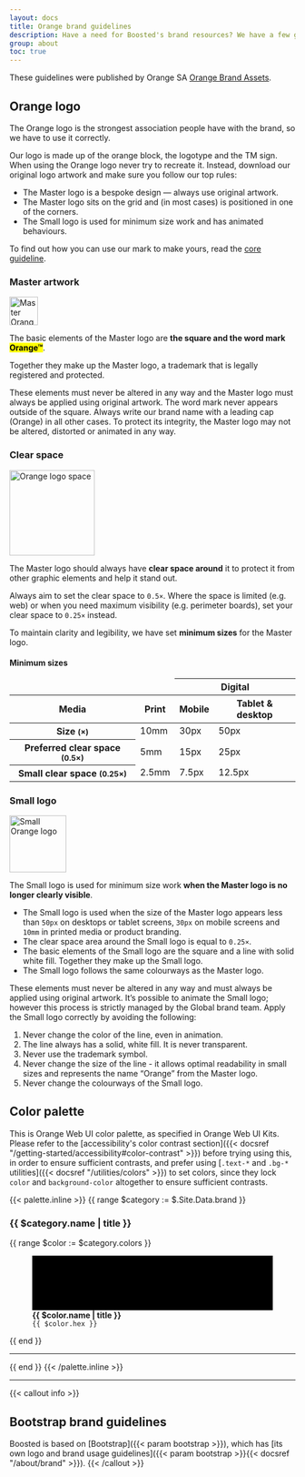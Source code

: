```yaml
---
layout: docs
title: Orange brand guidelines
description: Have a need for Boosted's brand resources? We have a few guidelines we follow, and in turn ask you to follow as well.
group: about
toc: true
---
```


These guidelines were published by Orange SA [Orange Brand Assets](https://brand.orange.com/guidelines/logo/).

## Orange logo

The Orange logo is the strongest association people have with the brand, so we have to use it correctly.

Our logo is made up of the orange block, the logotype and the TM sign. When using the Orange logo never try to recreate it. Instead, download our original logo artwork and make sure you follow our top rules:

* The Master logo is a bespoke design — always use original artwork.
* The Master logo sits on the grid and (in most cases) is positioned in one of the corners.
* The Small logo is used for minimum size work and has animated behaviours.

To find out how you can use our mark to make yours, read the [core guideline](https://brand.orange.com/guidelines/logo/).

### Master artwork

<div class="row mb-5">
  <div class="col-lg-2 d-flex align-items-center justify-content-center">
    <img src="/docs/{{< param docs_version >}}/assets/brand/orange_logo.svg" alt="Master Orange logo" width="50" height="50" loading="lazy"/>
  </div>
  <div class="col-lg-10">
    <p>The basic elements of the Master logo are <strong>the square and the word mark <mark>Orange™</mark></strong>.</p>
    <p>Together they make up the Master logo, a trademark that is legally registered and protected.</p>
    <p>These elements must never be altered in any way and the Master logo must always be applied using original artwork. The word mark never appears outside of the square. Always write our brand name with a leading cap (Orange) in all other cases. To protect its integrity, the Master logo may not be altered, distorted or animated in any way.</p>
  </div>
</div>

### Clear space

<div class="row mb-5">
  <div class="col-lg-3 col-xxl-2 mb-2 mb-lg-0 d-flex align-items-center justify-content-center">
    <img src="/docs/{{< param docs_version >}}/assets/brand/logo-rule-3a.png" alt="Orange logo space" width="150" loading="lazy"/>
  </div>
  <div class="col-lg-9 col-xxl-10">
    <p>The Master logo should always have <strong>clear space around</strong> it to protect it from other graphic elements and help it stand out.</p>
    <p>Always aim to set the clear space to <code>0.5×</code>. Where the space is limited (e.g. web) or when you need maximum visibility (e.g. perimeter boards), set your clear space to <code>0.25×</code> instead.</p>
    <p>To maintain clarity and legibility, we have set <strong>minimum sizes</strong> for the Master logo.</p>
  </div>
</div>


#### Minimum sizes

<table class="table mb-5">
  <thead>
    <tr>
      <td colspan="2" class="border-0"></td>
      <th scope="col" colspan="2" id="digital">Digital</th>
    </tr>
    <tr>
      <th scope="row">Media</th>
      <th scope="col" id="print">Print</th>
      <th scope="col" id="mobile">Mobile</th>
      <th scope="col" id="desktop">Tablet & desktop</th>
    </tr>
  </thead>
  <tbody>
    <tr>
      <th scope="row" id="size">
        Size
        <small class="text-muted">(×)</small>
      </th>
      <td headers="print size">10mm</td>
      <td headers="digital mobile size">30px</td>
      <td headers="digital desktop size">50px</td>
    </tr>
    <tr>
      <th scope="row" id="clear">
        Preferred clear space
        <small class="text-muted">(0.5×)</small>
      </th>
      <td headers="print clear">5mm</td>
      <td headers="digital mobile clear">15px</td>
      <td headers="digital desktop clear">25px</td>
    </tr>
    <tr>
      <th scope="row" id="small">
        Small clear space
        <small class="text-muted">(0.25×)</small>
      </th>
      <td headers="print small">2.5mm</td>
      <td headers="digital mobile small">7.5px</td>
      <td headers="digital desktop small">12.5px</td>
    </tr>
  </tbody>
</table>


### Small logo

<div class="row">
  <div class="col-lg-2 d-flex align-items-center justify-content-center">
    <img src="/docs/{{< param docs_version >}}/assets/brand/logo-rule-4b.png" alt="Small Orange logo" width="100" loading="lazy"/>
  </div>
  <div class="col-lg-10">
    <p>The Small logo is used for minimum size work <strong>when the Master logo is no longer clearly visible</strong>.</p>
    <ul>
      <li>The Small logo is used when the size of the Master logo appears less than <code>50px</code> on desktops or tablet screens, <code>30px</code> on mobile screens and <code>10mm</code> in printed media or product branding.</li>
      <li>The clear space area around the Small logo is equal to <code>0.25×</code>.</li>
      <li>The basic elements of the Small logo are the square and a line with solid white fill. Together they make up the Small logo.</li>
      <li>The Small logo follows the same colourways as the Master logo.</li>
    </ul>
  </div>
</div>

These elements must never be altered in any way and must always be applied using original artwork.
It’s possible to animate the Small logo; however this process is strictly managed by the Global brand team.
Apply the Small logo correctly by avoiding the following:


1. Never change the color of the line, even in animation.
2. The line always has a solid, white fill. It is never transparent.
3. Never use the trademark symbol.
4. Never change the size of the line - it allows optimal readability in small sizes and represents the name “Orange” from the Master logo.
5. Never change the colourways of the Small logo.


## Color palette

This is Orange Web UI color palette, as specified in Orange Web UI Kits.
Please refer to the [accessibility's color contrast section]({{< docsref "/getting-started/accessibility#color-contrast" >}}) before trying using this, in order to ensure sufficient contrasts,
and prefer using [`.text-*` and `.bg-*` utilities]({{< docsref "/utilities/colors" >}}) to set colors, since they lock `color` and `background-color` altogether to ensure sufficient contrasts.

{{< palette.inline >}}
{{ range $category := $.Site.Data.brand }}
<div class="row my-3">
  <h3 class="h4 col col-md-4 col-lg-2 mb-0">{{ $category.name | title }}</h3>
  <div class="col col-md-8 col-lg-10 row row-cols-2 row-cols-md-4 row-cols-lg-6">
    {{ range $color := $category.colors }}
    <figure class="col" aria-label="{{ $color.name | title }}">
      <svg width="100%" height="6rem" role="img" aria-label="{{ $color.name | title }}">
        <rect fill="{{ $color.hex }}" width="100%" height="100%"/>
      </svg>
      <figcaption class="py-1">
        <strong>{{ $color.name | title }}</strong>
        <br/>
        <code>{{ $color.hex }}</code>
      </figcaption>
    </figure>
    {{ end }}
  </div>
</div>
<hr/>
{{ end }}
{{< /palette.inline >}}

<hr>

{{< callout info >}}
## Bootstrap brand guidelines

Boosted is based on [Bootstrap]({{< param bootstrap >}}), which has [its own logo and brand usage guidelines]({{< param bootstrap >}}{{< docsref "/about/brand" >}}).
{{< /callout >}}

